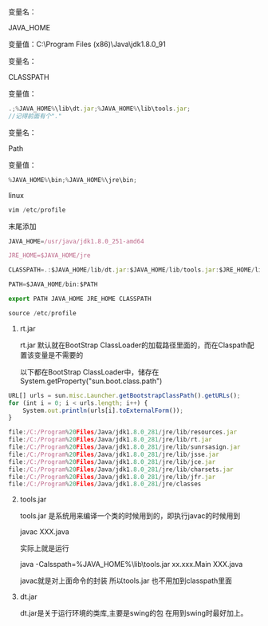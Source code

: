 变量名：

JAVA_HOME

变量值：C:\Program Files (x86)\Java\jdk1.8.0_91 



变量名：

CLASSPATH

变量值：

```javascript
.;%JAVA_HOME%\lib\dt.jar;%JAVA_HOME%\lib\tools.jar;
//记得前面有个"."
```

变量名：

Path

变量值：

```javascript
%JAVA_HOME%\bin;%JAVA_HOME%\jre\bin;
```





linux

```javascript
vim /etc/profile
```

末尾添加

```javascript
JAVA_HOME=/usr/java/jdk1.8.0_251-amd64

JRE_HOME=$JAVA_HOME/jre

CLASSPATH=.:$JAVA_HOME/lib/dt.jar:$JAVA_HOME/lib/tools.jar:$JRE_HOME/lib

PATH=$JAVA_HOME/bin:$PATH

export PATH JAVA_HOME JRE_HOME CLASSPATH
```



```javascript
source /etc/profile
```





1. rt.jar

    rt.jar 默认就在BootStrap ClassLoader的加载路径里面的，而在Claspath配置该变量是不需要的

    以下都在BootStrap ClassLoader中，储存在System.getProperty("sun.boot.class.path")

```javascript
URL[] urls = sun.misc.Launcher.getBootstrapClassPath().getURLs();
for (int i = 0; i < urls.length; i++) {
    System.out.println(urls[i].toExternalForm());
}
```



```javascript
file:/C:/Program%20Files/Java/jdk1.8.0_281/jre/lib/resources.jar
file:/C:/Program%20Files/Java/jdk1.8.0_281/jre/lib/rt.jar
file:/C:/Program%20Files/Java/jdk1.8.0_281/jre/lib/sunrsasign.jar
file:/C:/Program%20Files/Java/jdk1.8.0_281/jre/lib/jsse.jar
file:/C:/Program%20Files/Java/jdk1.8.0_281/jre/lib/jce.jar
file:/C:/Program%20Files/Java/jdk1.8.0_281/jre/lib/charsets.jar
file:/C:/Program%20Files/Java/jdk1.8.0_281/jre/lib/jfr.jar
file:/C:/Program%20Files/Java/jdk1.8.0_281/jre/classes
```











2. tools.jar

    tools.jar 是系统用来编译一个类的时候用到的，即执行javac的时候用到

    javac XXX.java

    实际上就是运行

    java -Calsspath=%JAVA_HOME%\lib\tools.jar xx.xxx.Main XXX.java

    javac就是对上面命令的封装 所以tools.jar 也不用加到classpath里面



3. dt.jar

    dt.jar是关于运行环境的类库,主要是swing的包   在用到swing时最好加上。



